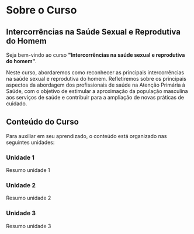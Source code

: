 # Sobre o Curso

## Intercorrências na Saúde Sexual e Reprodutiva do Homem

Seja bem-vindo ao curso **"Intercorrências na saúde sexual e reprodutiva do homem"**.

Neste curso, abordaremos como reconhecer as principais intercorrências na saúde sexual e reprodutiva do homem. Refletiremos sobre os principais aspectos da abordagem dos profissionais de saúde na Atenção Primária à Saúde, com o objetivo de estimular a aproximação da população masculina aos serviços de saúde e contribuir para a ampliação de novas práticas de cuidado.

## Conteúdo do Curso

Para auxiliar em seu aprendizado, o conteúdo está organizado nas seguintes unidades:

### Unidade 1
Resumo unidade 1

### Unidade 2
Resumo unidade 2

### Unidade 3
Resumo unidade 3